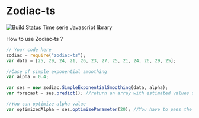 # Zodiac-ts
[![Build Status](https://travis-ci.org/antoinevastel/zodiac.svg?branch=master)](https://travis-ci.org/antoinevastel/zodiac)
Time serie Javascript library


How to use Zodiac-ts ?

```javascript
// Your code here
zodiac = require("zodiac-ts");
var data = [25, 29, 24, 21, 26, 23, 27, 25, 21, 24, 26, 29, 25];

//Case of simple exponential smoothing
var alpha = 0.4;

var ses = new zodiac.SimpleExponentialSmoothing(data, alpha);
var forecast = ses.predict(); //return an array with estimated values until t+1

//You can optimize alpha value
var optimizedAlpha = ses.optimizeParameter(20); //You have to pass the number of iterations as parameter
```